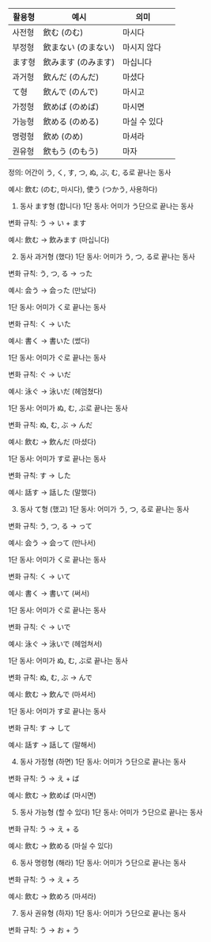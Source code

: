 | 활용형 | 예시          | 의미      |   |
| --- | ----------- | ------- | - |
| 사전형 | 飲む (のむ)     | 마시다     |   |
| 부정형 | 飲まない (のまない) | 마시지 않다  |   |
| ます형 | 飲みます (のみます) | 마십니다    |   |
| 과거형 | 飲んだ (のんだ)   | 마셨다     |   |
| て형  | 飲んで (のんで)   | 마시고     |   |
| 가정형 | 飲めば (のめば)   | 마시면     |   |
| 가능형 | 飲める (のめる)   | 마실 수 있다 |   |
| 명령형 | 飲め (のめ)     | 마셔라     |   |
| 권유형 | 飲もう (のもう)   | 마자      |   |

정의: 어간이 う, く, す, つ, ぬ, ぶ, む, る로 끝나는 동사

예시: 飲む (のむ, 마시다), 使う (つかう, 사용하다)

1. 동사 ます형 (합니다)
1단 동사: 어미가 う단으로 끝나는 동사

변화 규칙: う → い + ます

예시: 飲む → 飲みます (마십니다)


2. 동사 과거형 (했다)
1단 동사: 어미가 う, つ, る로 끝나는 동사

변화 규칙: う, つ, る → った

예시: 会う → 会った (만났다)


1단 동사: 어미가 く로 끝나는 동사

변화 규칙: く → いた

예시: 書く → 書いた (썼다)


1단 동사: 어미가 ぐ로 끝나는 동사

변화 규칙: ぐ → いだ

예시: 泳ぐ → 泳いだ (헤엄쳤다)


1단 동사: 어미가 ぬ, む, ぶ로 끝나는 동사

변화 규칙: ぬ, む, ぶ → んだ

예시: 飲む → 飲んだ (마셨다)


1단 동사: 어미가 す로 끝나는 동사

변화 규칙: す → した

예시: 話す → 話した (말했다)



3. 동사 て형 (했고)
1단 동사: 어미가 う, つ, る로 끝나는 동사

변화 규칙: う, つ, る → って

예시: 会う → 会って (만나서)


1단 동사: 어미가 く로 끝나는 동사

변화 규칙: く → いて

예시: 書く → 書いて (써서)


1단 동사: 어미가 ぐ로 끝나는 동사

변화 규칙: ぐ → いで

예시: 泳ぐ → 泳いで (헤엄쳐서)


1단 동사: 어미가 ぬ, む, ぶ로 끝나는 동사

변화 규칙: ぬ, む, ぶ → んで

예시: 飲む → 飲んで (마셔서)


1단 동사: 어미가 す로 끝나는 동사

변화 규칙: す → して

예시: 話す → 話して (말해서)



4. 동사 가정형 (하면)
1단 동사: 어미가 う단으로 끝나는 동사

변화 규칙: う → え + ば

예시: 飲む → 飲めば (마시면)



5. 동사 가능형 (할 수 있다)
1단 동사: 어미가 う단으로 끝나는 동사

변화 규칙: う → え + る

예시: 飲む → 飲める (마실 수 있다)



6. 동사 명령형 (해라)
1단 동사: 어미가 う단으로 끝나는 동사

변화 규칙: う → え + ろ

예시: 飲む → 飲めろ (마셔라)

7. 동사 권유형 (하자)
1단 동사: 어미가 う단으로 끝나는 동사

변화 규칙: う → お + う